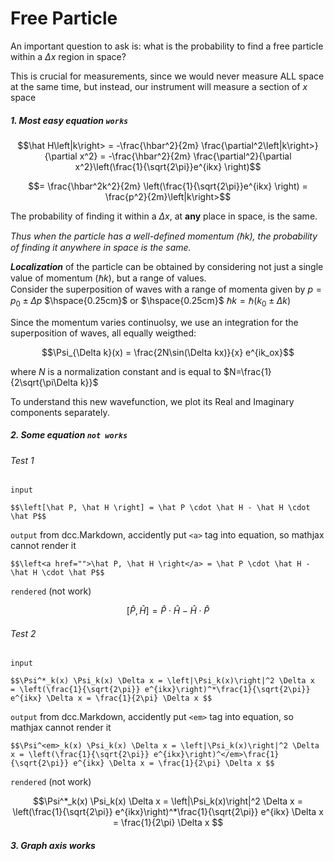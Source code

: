 # Free Particle

An important question to ask is: what is the probability to find a free particle within a $\Delta x$ region in space? 

This is crucial for measurements, since we would never measure ALL space at the same time, but instead, our instrument will measure a section of $x$ space 

##### 1. Most easy equation `works`

$$\hat H\left|k\right> = -\frac{\hbar^2}{2m} \frac{\partial^2\left|k\right>}{\partial x^2}
= -\frac{\hbar^2}{2m} \frac{\partial^2}{\partial x^2}\left(\frac{1}{\sqrt{2\pi}}e^{ikx} \right)$$

$$= \frac{\hbar^2k^2}{2m} \left(\frac{1}{\sqrt{2\pi}}e^{ikx} \right)  = \frac{p^2}{2m}\left|k\right>$$

The probability of finding it within a $\Delta x$, at **any** place in space, is the same.

*Thus when the particle has a well-defined momentum ($\hbar k$),  the probability of finding it anywhere in space is the same.*


***Localization*** of the particle can be obtained by considering not just a single value of momentum ($\hbar k$), but a range of values.  
Consider the superposition of waves with a range of momenta given by 
$p=p_0 \pm \Delta p$ $\hspace{0.25cm}$ or $\hspace{0.25cm}$ $\hbar k = \hbar(k_0 \pm \Delta k)$


Since the momentum varies continuolsy, we use an integration for the superposition of waves, all equally weigthed:   

$$\Psi_{\Delta k}(x) = \frac{2N\sin(\Delta kx)}{x} e^{ik_ox}$$

where $N$ is a normalization constant and is equal to $N=\frac{1}{2\sqrt{\pi\Delta k}}$


To understand this new wavefunction, we plot its Real and Imaginary components separately.   


##### 2. Some equation `not works`

###### Test 1

`input`

```
$$\left[\hat P, \hat H \right] = \hat P \cdot \hat H - \hat H \cdot \hat P$$ 
```

`output` from dcc.Markdown, accidently put `<a>` tag into equation, so mathjax cannot render it

```
$$\left<a href="">\hat P, \hat H \right</a> = \hat P \cdot \hat H - \hat H \cdot \hat P$$
```

`rendered` (not work)

$$\left[\hat P, \hat H \right] = \hat P \cdot \hat H - \hat H \cdot \hat P$$ 

###### Test 2

`input`

```
$$\Psi^*_k(x) \Psi_k(x) \Delta x = \left|\Psi_k(x)\right|^2 \Delta x 
= \left(\frac{1}{\sqrt{2\pi}} e^{ikx}\right)^*\frac{1}{\sqrt{2\pi}} e^{ikx} \Delta x = \frac{1}{2\pi} \Delta x $$
```

`output` from dcc.Markdown, accidently put `<em>` tag into equation, so mathjax cannot render it

```
$$\Psi^<em>_k(x) \Psi_k(x) \Delta x = \left|\Psi_k(x)\right|^2 \Delta x = \left(\frac{1}{\sqrt{2\pi}} e^{ikx}\right)^</em>\frac{1}{\sqrt{2\pi}} e^{ikx} \Delta x = \frac{1}{2\pi} \Delta x $$
```

`rendered` (not work)

$$\Psi^*_k(x) \Psi_k(x) \Delta x = \left|\Psi_k(x)\right|^2 \Delta x = \left(\frac{1}{\sqrt{2\pi}} e^{ikx}\right)^*\frac{1}{\sqrt{2\pi}} e^{ikx} \Delta x = \frac{1}{2\pi} \Delta x $$


##### 3. Graph axis works